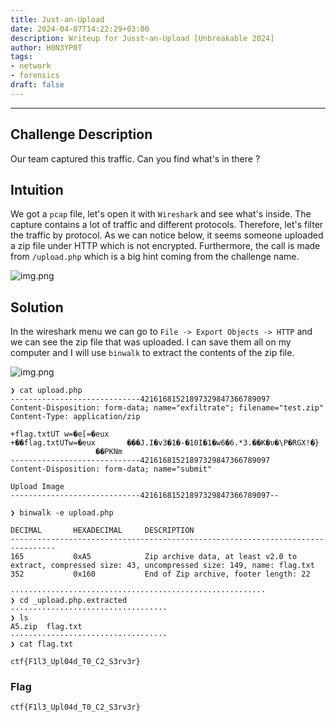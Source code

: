 ```yaml
---
title: Just-an-Upload
date: 2024-04-07T14:22:29+03:00
description: Writeup for Jusst-an-Upload [Unbreakable 2024]
author: H0N3YP0T
tags:
- network
- forensics
draft: false
---
```

___

## Challenge Description

Our team captured this traffic. Can you find what's in there ?

## Intuition

We got a `pcap` file, let's open it with `Wireshark` and see what's inside. The capture contains a lot of traffic and different
protocols. Therefore, let's filter the traffic by protocol. As we can notice below, it seems someone uploaded a zip file
under HTTP which is not encrypted. Furthermore, the call is made from `/upload.php` which is a big hint coming from
the challenge name.

![img.png](/images/unbreakable_2024/just_uploaded.png)

## Solution

In the wireshark menu we can go to `File -> Export Objects -> HTTP` and we can see the zip file that was uploaded.
I can save them all on my computer and I will use `binwalk` to extract the contents of the zip file.

![img.png](/images/unbreakable_2024/zip.png)

```shell
❯ cat upload.php 
-----------------------------42161681521897329847366789097
Content-Disposition: form-data; name="exfiltrate"; filename="test.zip"
Content-Type: application/zip

+flag.txtUT	w=�e[=�eux
+��flag.txtUTw=�eux       ���J.I�v3�1�-�10I�1�w6�6.*3.��K�υ�\P�RGX!�}
                   ��PKNm
-----------------------------42161681521897329847366789097
Content-Disposition: form-data; name="submit"

Upload Image
-----------------------------42161681521897329847366789097--
```
```shell
❯ binwalk -e upload.php 

DECIMAL       HEXADECIMAL     DESCRIPTION
--------------------------------------------------------------------------------
165           0xA5            Zip archive data, at least v2.0 to extract, compressed size: 43, uncompressed size: 149, name: flag.txt
352           0x160           End of Zip archive, footer length: 22

```
```shell
·························································
❯ cd _upload.php.extracted 
···································
❯ ls
A5.zip  flag.txt
···································
❯ cat flag.txt 

ctf{F1l3_Upl04d_T0_C2_S3rv3r}

```

### Flag

`ctf{F1l3_Upl04d_T0_C2_S3rv3r}`

